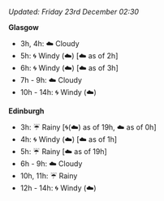 *Updated: Friday 23rd December 02:30*

**Glasgow**

* 3h, 4h: :cloud: Cloudy
* 5h: :cyclone: Windy (:cloud:) [:cloud: as of 2h]
* 6h: :cyclone: Windy (:cloud:) [:cloud: as of 3h]
* 7h - 9h: :cloud: Cloudy
* 10h - 14h: :cyclone: Windy (:cloud:)

**Edinburgh**

* 3h: :umbrella: Rainy [:cyclone:(:cloud:) as of 19h, :cloud: as of 0h]
* 4h: :cyclone: Windy (:cloud:) [:cloud: as of 1h]
* 5h: :umbrella: Rainy [:cloud: as of 19h]
* 6h - 9h: :cloud: Cloudy
* 10h, 11h: :umbrella: Rainy
* 12h - 14h: :cyclone: Windy (:cloud:)
